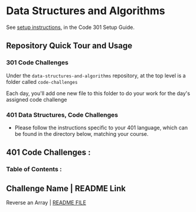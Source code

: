 # Data Structures and Algorithms

See [setup instructions](https://codefellows.github.io/setup-guide/code-301/3-code-challenges), in the Code 301 Setup Guide.

## Repository Quick Tour and Usage

### 301 Code Challenges

Under the `data-structures-and-algorithms` repository, at the top level is a folder called `code-challenges`

Each day, you'll add one new file to this folder to do your work for the day's assigned code challenge


### 401 Data Structures, Code Challenges

* Please follow the instructions specific to your 401 language, which can be found in the directory below, matching your course.

## 401 Code Challenges : 

### Table of Contents :

Challenge Name    | README Link
-------------------------------------------------------------------------------------------------------------------------------
Reverse an Array  | [README FILE](https://github.com/yasmeenokh/data-structures-and-algorithms/blob/main/array-reverse/README.md)
